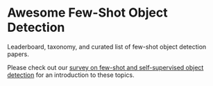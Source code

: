 # Awesome Few-Shot Object Detection

Leaderboard, taxonomy, and curated list of few-shot object detection papers.


Please check out our [survey on few-shot and self-supervised object detection](https://arxiv.org/abs/2110.14711) for an introduction to these topics.

